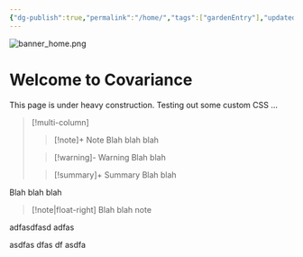 ```yaml
---
{"dg-publish":true,"permalink":"/home/","tags":["gardenEntry"],"updated":"2024-07-20T18:21:06-07:00"}
---
```


![banner_home.png](/img/user/00-09%20Meta/01%20Images/Banners/banner_home.png)

# Welcome to Covariance

This page is under heavy construction. Testing out some custom CSS ...

>[!multi-column]
>
>>[!note]+ Note
>>Blah blah blah
>
>>[!warning]- Warning
> Blah blah
> 
>>[!summary]+ Summary
> Blah blah

Blah blah blah
>[!note|float-right]
>Blah blah note

adfasdfasd
adfas

asdfas
dfas
df
asdfa
